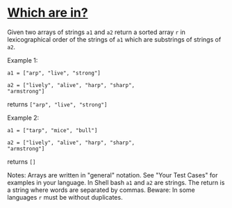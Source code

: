 # [Which are in?](https://www.codewars.com/kata/550554fd08b86f84fe000a58/swift)

Given two arrays of strings <code>a1</code> and <code>a2</code> return a sorted array <code>r</code> in lexicographical order of the strings of <code>a1</code> which are substrings of strings of <code>a2</code>.

Example 1:

<code>a1 = ["arp", "live", "strong"]</code>

<code>a2 = ["lively", "alive", "harp", "sharp", "armstrong"]</code>

returns <code>["arp", "live", "strong"]</code>

Example 2:

<code>a1 = ["tarp", "mice", "bull"]</code>

<code>a2 = ["lively", "alive", "harp", "sharp", "armstrong"]</code>

returns <code>[]</code>

Notes:
Arrays are written in "general" notation. See "Your Test Cases" for examples in your language.
In Shell bash <code>a1</code> and <code>a2</code> are strings. The return is a string where words are separated by commas.
Beware: In some languages <code>r</code> must be without duplicates.
